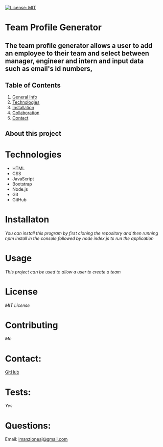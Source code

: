 
[![License: MIT](https://img.shields.io/badge/License-MIT-yellow.svg)](https://opensource.org/licenses/MIT)
# Team Profile Generator

## The team profile generator allows a user to add an employee to their team and select between manager, engineer and intern and input data such as email's id numbers, 

## Table of Contents
1. [General Info](#general)
2. [Technologies](#technologies)
3. [Installation](#installation)
4. [Collaboration](#contributing)
5. [Contact](#contact) 

## About this project



# Technologies
- HTML
- CSS
- JavaScript
- Bootstrap
- Node.js
- Git
- GitHub

# Installaton
*You can install this program by first cloning the repository and then running npm install in the console followed by node index.js to run the application*

# Usage
*This project can be used to allow a user to create a team*

# License
*MIT License*

# Contributing
*Me*

# Contact: 
[GitHub](https://github.com/Ajmanzione)

# Tests:
*Yes*

# Questions:
Email: imanzioneaj@gmail.com
